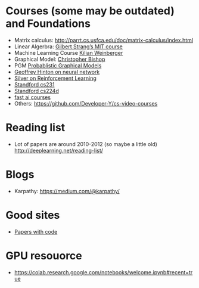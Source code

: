 # Courses (some may be outdated) and Foundations
* Matrix calculus: http://parrt.cs.usfca.edu/doc/matrix-calculus/index.html
* Linear Algerbra: [Gilbert Strang’s MIT course](https://ocw.mit.edu/courses/mathematics/18-06-linear-algebra-spring-2010/)
* Machine Learning Course [Kilian Weinberger](https://www.youtube.com/channel/UC7p_I0qxYZP94vhesuLAWNA)
* Graphical Model: [Christopher Bishop](https://www.youtube.com/watch?v=ju1Grt2hdko)
* PGM [Probablistic Graphical Models](https://www.youtube.com/watch?v=GqMzbbaN6T4&list=PLzERW_Obpmv-_TkPEmCyzaJUGHtl7S01i) 
* [Geoffrey Hinton on neural network](https://www.coursera.org/learn/neural-networks)
* [Silver on Reinforcement Learning](http://www0.cs.ucl.ac.uk/staff/d.silver/web/Teaching.html)
* [Standford cs231](http://cs231n.stanford.edu/)
* [Standford cs224d](http://cs224d.stanford.edu/)
* [fast ai courses](http://course.fast.ai/start.html)
* Others: https://github.com/Developer-Y/cs-video-courses

# Reading list
* Lot of papers are around 2010-2012 (so maybe a little old) http://deeplearning.net/reading-list/

# Blogs
* Karpathy: https://medium.com/@karpathy/

# Good sites
* [Papers with code](https://paperswithcode.com/sota)


# GPU resouorce
* https://colab.research.google.com/notebooks/welcome.ipynb#recent=true
